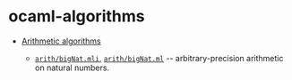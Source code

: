 # ocaml-algorithms

- [Arithmetic algorithms](arith)

  - [`arith/bigNat.mli`](arith/bigNat.mli), [`arith/bigNat.ml`](arith/bigNat.ml) -- arbitrary-precision arithmetic on natural numbers.
